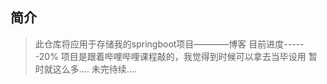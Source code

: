 ## 简介
> 此仓库将应用于存储我的springboot项目————博客
> 目前进度------20%
> 项目是跟着哔哩哔哩课程敲的，我觉得到时候可以拿去当毕设用
> 暂时就这么多....
> 未完待续....
